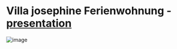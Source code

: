 # Villa josephine Ferienwohnung - [presentation](https://rodchenk.github.io/josephine/)
![image](https://user-images.githubusercontent.com/30366483/55502265-7b70bd00-564c-11e9-94d2-4592896ed1d1.png)
